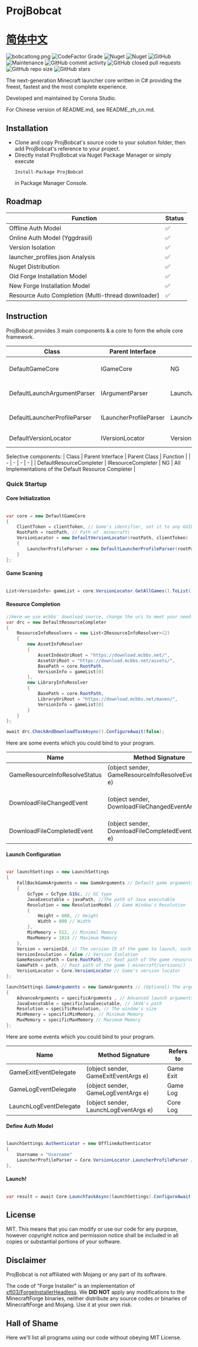 # ProjBobcat

# [简体中文](https://github.com/Corona-Studio/ProjBobcat/blob/master/README_zh_cn.md)

![bobcatlong.png](https://i.loli.net/2020/02/07/Hx18lYLKR43WAb2.png)
![CodeFactor Grade](https://img.shields.io/codefactor/grade/github/corona-studio/projbobcat?logo=codefactor&style=for-the-badge)
![Nuget](https://img.shields.io/nuget/v/ProjBobcat?logo=nuget&style=for-the-badge)
![Nuget](https://img.shields.io/nuget/dt/projbobcat?logo=nuget&style=for-the-badge)
![GitHub](https://img.shields.io/github/license/corona-studio/projbobcat?logo=github&style=for-the-badge)
![Maintenance](https://img.shields.io/maintenance/yes/2020?logo=diaspora&style=for-the-badge)
![GitHub commit activity](https://img.shields.io/github/commit-activity/m/corona-studio/projbobcat?logo=github&style=for-the-badge)
![GitHub closed pull requests](https://img.shields.io/github/issues-pr-closed/corona-studio/projbobcat?logo=github&style=for-the-badge)
![GitHub repo size](https://img.shields.io/github/repo-size/corona-studio/projbobcat?logo=github&style=for-the-badge)
![GitHub stars](https://img.shields.io/github/stars/corona-studio/projbobcat?logo=github&style=for-the-badge)

The next-generation Minecraft launcher core written in C# providing the freest, fastest and the most complete experience.

Developed and maintained by Corona Studio.

For Chinese version of README.md, see README_zh_cn.md.

## Installation
* Clone and copy ProjBobcat's source code to your solution folder, then add ProjBobcat's reference to your project.
* Directly install ProjBobcat via Nuget Package Manager or simply execute 
  ```
  Install-Package ProjBobcat
  ```
  in Package Manager Console.

## Roadmap

| Function | Status |
| - | - |
| Offline Auth Model | ✅ |
| Online Auth Model (Yggdrasil) | ✅ |
| Version Isolation | ✅ |
| launcher_profiles.json Analysis | ✅ |
| Nuget Distribution | ✅ |
| Old Forge Installation Model | ✅ |
| New Forge Installation Model | ✅ |
| Resource Auto Completion (Multi-thread downloader) | ✅ |

## Instruction

ProjBobcat provides 3 main components & a core to form the whole core framework.

| Class                           | Parent Interface               | Parent Class                      | Function                               |
| - | - | - | - |
| DefaultGameCore              | IGameCore              | NG                        | All Implementations of the Default Launch Core           |
| DefaultLaunchArgumentParser  | IArgumentParser        | LaunchArgumentParserBase  | The Default Argument Analysis Tool               |
| DefaultLauncherProfileParser | ILauncherProfileParser | LauncherProfileParserBase | The Default launcher_profiles.json Analysis Module |
| DefaultVersionLocator        | IVersionLocator        | VersionLocatorBase        | Game Version Locator          |


Selective components:
| Class                           | Parent Interface               | Parent Class                      | Function                               |
| - | - | - | - |
| DefaultResourceCompleter              | IResourceCompleter          | NG                        | All Implementations of the Default Resource Completer  |


### Quick Startup

#### Core Initialization

```csharp

var core = new DefaultGameCore
{
    ClientToken = clientToken, // Game's identifier, set it to any GUID you like, such as 88888888-8888-8888-8888-888888888888 or a randomly generated one.
    RootPath = rootPath, // Path of .minecraft\
    VersionLocator = new DefaultVersionLocator(rootPath, clientToken)
    {
        LauncherProfileParser = new DefaultLauncherProfileParser(rootPath, clientToken)
    }
};

```

#### Game Scaning
```csharp

List<VersionInfo> gameList = core.VersionLocator.GetAllGames().ToList();

```

#### Resource Completion
```csharp
//Here we use mcbbs' download source, change the uri to meet your need.
var drc = new DefaultResourceCompleter
{
    ResourceInfoResolvers = new List<IResourceInfoResolver>(2)
    {
        new AssetInfoResolver
        {
            AssetIndexUriRoot = "https://download.mcbbs.net/",
            AssetUriRoot = "https://download.mcbbs.net/assets/",
            BasePath = core.RootPath,
            VersionInfo = gameList[0]
        },
        new LibraryInfoResolver
        {
            BasePath = core.RootPath,
            LibraryUriRoot = "https://download.mcbbs.net/maven/",
            VersionInfo = gameList[0]
        }
    }
};

await drc.CheckAndDownloadTaskAsync().ConfigureAwait(false);

```

Here are some events which you could bind to your program.

| Name                   | Method Signature                              | Refers to             |
| - | - | - |
| GameResourceInfoResolveStatus  | (object sender, GameResourceInfoResolveEventArgs e)  | Resolver status |
| DownloadFileChangedEvent   | (object sender, DownloadFileChangedEventArgs e)   | All files download status changed |
| DownloadFileCompletedEvent | (object sender, DownloadFileCompletedEventArgs e) | Single file download completed |

#### Launch Configuration

```csharp

var launchSettings = new LaunchSettings
{
    FallBackGameArguments = new GameArguments // Default game arguments for all games in .minecraft/ as the fallback of specific game launch.
    {
        GcType = GcType.G1Gc, // GC type
        JavaExecutable = javaPath, //The path of Java executable
        Resolution = new ResolutionModel // Game Window's Resolution
        {
            Height = 600, // Height
            Width = 800 // Width
        },
        MinMemory = 512, // Minimal Memory
        MaxMemory = 1024 // Maximum Memory
    },
    Version = versionId, // The version ID of the game to launch, such as 1.7.10 or 1.15.2
    VersionInsulation = false // Version Isolation
    GameResourcePath = Core.RootPath, // Root path of the game resource(.minecraft/)
    GamePath = path, // Root path of the game (.minecraft/versions/)
    VersionLocator = Core.VersionLocator // Game's version locator
};

launchSettings.GameArguments = new GameArguments // (Optional) The arguments of specific game launch, the undefined settings here will be redirected to the fallback settings mentioned previously.
{
    AdvanceArguments = specificArguments , // Advanced launch arguments
    JavaExecutable = specificJavaExecutable, // JAVA's path
    Resolution = specificResolution, // The window's size
    MinMemory = specificMinMemory, // Minimum Memory
    MaxMemory = specificMaxMemory // Maximum Memory
};

```

Here are some events which you could bind to your program.

| Name                   | Method Signature                              | Refers to             |
| - | - | - |
| GameExitEventDelegate  | (object sender, GameExitEventArgs e)  | Game Exit     |
| GameLogEventDelegate   | (object sender, GameLogEventArgs e)   | Game Log |
| LaunchLogEventDelegate | (object sender, LaunchLogEventArgs e) | Core Log |

#### Define Auth Model

```csharp

launchSettings.Authenticator = new OfflineAuthenticator
{
    Username = "Username"
    LauncherProfileParser = Core.VersionLocator.LauncherProfileParser // launcher_profiles.json parser
},

```

#### Launch!

```csharp

var result = await Core.LaunchTaskAsync(launchSettings).ConfigureAwait(true); // Returns the launch result

```

## License
MIT. This means that you can modify or use our code for any purpose, however copyright notice and permission notice shall be included in all copies or substantial portions of your software.

## Disclaimer
ProjBobcat is not affiliated with Mojang or any part of its software.

The code of "Forge Installer" is an implementation of [xfl03/ForgeInstallerHeadless](https://github.com/xfl03/ForgeInstallerHeadless). We **DID NOT** apply any modifications to the MinecraftForge binaries, neither distribute any source codes or binaries of MinecraftForge and Mojang. Use it at your own risk.

## Hall of Shame
Here we'll list all programs using our code without obeying MIT License.
